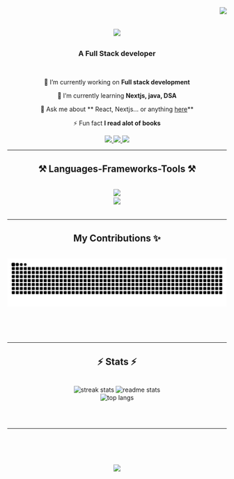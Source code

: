 <img align="right" src="https://visitor-badge.laobi.icu/badge?page_id=SteinerDiamine.SteinerDiamine" />

<h1 align="center">
    <img src="https://readme-typing-svg.herokuapp.com/?font=Righteous&size=35&center=true&vCenter=true&width=500&height=70&duration=4000&lines=Hi+There!+👋;+I'm+Shubham+Sharma!;" />
</h1>

<h3 align="center">A Full Stack developer</h3>

<br/>

<div align="center">
 
 🔭 I’m currently working on **Full stack development**
 
 🌱 I’m currently learning **Nextjs, java, DSA**

💬 Ask me about ** React, Nextjs... or anything [here](https://x.com/Shubhamshama34)**

⚡ Fun fact **I read alot of books**

 </div>
 
<div align="center"> 
  <a href="mailto:shubhamsharma68663@gmail.com">
    <img src="https://img.shields.io/badge/Gmail-333333?style=for-the-badge&logo=gmail&logoColor=red" />
  </a>
  <a href="https://www.linkedin.com/in/shubham-diamine/" target="_blank">
    <img src="https://img.shields.io/badge/LinkedIn-0077B5?style=for-the-badge&logo=linkedin&logoColor=white" target="_blank" />
  </a>
  <a href="https://diamineshubham.netlify.app/" target="_blank">
     <img src="https://img.shields.io/badge/Portfolio-FF5722?style=for-the-badge&logo=todoist&logoColor=white" target="_blank" /> <!-- sqlite, safari, google-chrome are other good icon options -->
  </a>
</div>

 <hr/>
 
<h2 align="center">⚒️ Languages-Frameworks-Tools ⚒️</h2>
<br/>
<div align="center">
    <img src="https://skillicons.dev/icons?i=react,html,docker,redis,vscode,github,tailwind,git,linux" /> <br/>
    <img src="https://skillicons.dev/icons?i=nodejs,javascript,typescript,express,prisma,java,nextjs,mysql,nginx,kubernetes" /><br>
</div>

<br/>
<hr/>

<div align="center">
  <h2> My Contributions ✨</h2>
  <br>

<img alt="snake eating my contributions" src="https://raw.githubusercontent.com/SteinerDiamine/SteinerDiamine/output/github-contribution-grid-snake.svg" />
  
  <br/><br/><br/>
</div>

<hr/>

<h2 align="center">⚡ Stats ⚡</h2>
<br>
<div align=center>
  <img width=390 src="https://github-readme-streak-stats-salesp07.vercel.app/?user=SteinerDiamine&count_private=true&theme=react&border_radius=10" alt="streak stats"/>
  <img width=390 src="https://github-readme-stats-salesp07.vercel.app/api?username=SteinerDiamine&count_private=true&show_icons=true&theme=react&rank_icon=github&border_radius=10" alt="readme stats" />
  <br/>
  <img width=325 align="center" src="https://github-readme-stats-salesp07.vercel.app/api/top-langs/?username=SteinerDiamine&hide=HTML&langs_count=8&layout=compact&theme=react&border_radius=10&size_weight=0.5&count_weight=0.5&exclude_repo=github-readme-stats" alt="top langs" />
</div>

<br/><br/>

<hr/>

<br/>

<div align="center">
<h1 align="center">
    <img src="https://readme-typing-svg.herokuapp.com/?font=Righteous&size=35&center=true&vCenter=true&width=500&height=70&duration=4000&lines=Let's+Collab❤️‍🔥+🤝!;" />
</h1>

</div>

<br/>

